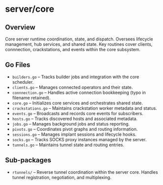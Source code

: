 # server/core

## Overview

Core server runtime coordination, state, and dispatch. Oversees lifecycle management, hub services, and shared state. Key routines cover clients, connnection, crackstations, and events within the core subsystem.

## Go Files

- `builders.go` – Tracks builder jobs and integration with the core scheduler.
- `clients.go` – Manages connected operators and their state.
- `connnection.go` – Handles active connection bookkeeping (typo in filename retained).
- `core.go` – Initializes core services and orchestrates shared state.
- `crackstations.go` – Maintains crackstation worker metadata and status.
- `events.go` – Broadcasts and records core events for subscribers.
- `hosts.go` – Tracks discovered hosts and associated metadata.
- `jobs.go` – Manages background jobs and status reporting.
- `pivots.go` – Coordinates pivot graphs and routing information.
- `sessions.go` – Manages implant sessions and lifecycle hooks.
- `socks.go` – Tracks SOCKS proxy instances managed by the server.
- `tunnels.go` – Maintains tunnel state and routing entries.

## Sub-packages

- `rtunnels/` – Reverse tunnel coordination within the server core. Handles tunnel registration, negotiation, and multiplexing.
